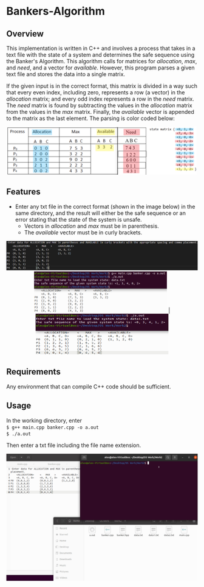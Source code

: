 # Bankers-Algorithm
## Overview
This implementation is written in C++ and involves a process that takes in a text file with the state of a system and determines the safe sequence using the Banker's Algorithm. This algorithm calls for matrices for *allocation*, *max*, and *need*, and a vector for *available*. However, this program parses a given text file and stores the data into a single matrix.

If the given input is in the correct format, this matrix is divided in a way such that every even index, including zero, represents a row (a vector) in the *allocation* matrix; and every odd index represents a row in the *need* matrix. The *need* matrix is found by subtracting the values in the *allocation* matrix from the values in the *max* matrix. Finally, the *available* vector is appended to the matrix as the last element. The parsing is color coded below:
<p align="center">
  <img src="images/matrix_info.png" width="500">
</p>

## Features
- Enter any txt file in the correct format (shown in the image below) in the same directory, and the result will either be the safe sequence or an error stating that the state of the system is unsafe.
  - Vectors in *allocation* and *max* must be in parenthesis.
  - The *available* vector must be in curly brackets.
<p align="center">
  <img src="images/format.png" width="700">
  <img src="images/data_example.png" width="350"> | <img src="images/data1_example.png" width="350", height="108.2">
</p>

## Requirements
Any environment that can compile C++ code should be sufficient.

## Usage
In the working directory, enter  
`$ g++ main.cpp banker.cpp -o a.out`  
`$ ./a.out`  

Then enter a txt file including the file name extension.
<p align="center">
  <img src="images/data2_example.gif" width="700">
</p>
